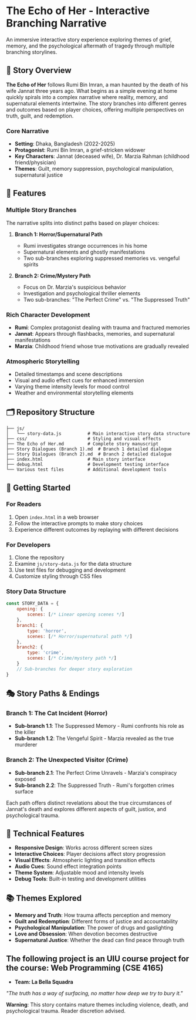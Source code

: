 # The Echo of Her - Interactive Branching Narrative

An immersive interactive story experience exploring themes of grief, memory, and the psychological aftermath of tragedy through multiple branching storylines.

## 📖 Story Overview

**The Echo of Her** follows Rumi Bin Imran, a man haunted by the death of his wife Jannat three years ago. What begins as a simple evening at home quickly spirals into a complex narrative where reality, memory, and supernatural elements intertwine. The story branches into different genres and outcomes based on player choices, offering multiple perspectives on truth, guilt, and redemption.

### Core Narrative
- **Setting**: Dhaka, Bangladesh (2022-2025)
- **Protagonist**: Rumi Bin Imran, a grief-stricken widower
- **Key Characters**: Jannat (deceased wife), Dr. Marzia Rahman (childhood friend/physician)
- **Themes**: Guilt, memory suppression, psychological manipulation, supernatural justice

## 🌟 Features

### Multiple Story Branches
The narrative splits into distinct paths based on player choices:

1. **Branch 1: Horror/Supernatural Path** 
   - Rumi investigates strange occurrences in his home
   - Supernatural elements and ghostly manifestations
   - Two sub-branches exploring suppressed memories vs. vengeful spirits

2. **Branch 2: Crime/Mystery Path**
   - Focus on Dr. Marzia's suspicious behavior  
   - Investigation and psychological thriller elements
   - Two sub-branches: "The Perfect Crime" vs. "The Suppressed Truth"

### Rich Character Development
- **Rumi**: Complex protagonist dealing with trauma and fractured memories
- **Jannat**: Appears through flashbacks, memories, and supernatural manifestations
- **Marzia**: Childhood friend whose true motivations are gradually revealed

### Atmospheric Storytelling
- Detailed timestamps and scene descriptions
- Visual and audio effect cues for enhanced immersion
- Varying theme intensity levels for mood control
- Weather and environmental storytelling elements

## 🗂️ Repository Structure

```
├── js/
│   └── story-data.js          # Main interactive story data structure
├── css/                       # Styling and visual effects
├── The Echo of Her.md         # Complete story manuscript
├── Story Dialogues (Branch 1).md  # Branch 1 detailed dialogue
├── Story Dialogues (Branch 2).md  # Branch 2 detailed dialogue
├── index.html                 # Main story interface
├── debug.html                 # Development testing interface
└── Various test files         # Additional development tools
```

## 🚀 Getting Started

### For Readers
1. Open `index.html` in a web browser
2. Follow the interactive prompts to make story choices
3. Experience different outcomes by replaying with different decisions

### For Developers
1. Clone the repository
2. Examine `js/story-data.js` for the data structure
3. Use test files for debugging and development
4. Customize styling through CSS files

### Story Data Structure
```javascript
const STORY_DATA = {
    opening: {
        scenes: [/* Linear opening scenes */]
    },
    branch1: {
        type: 'horror',
        scenes: [/* Horror/supernatural path */]
    },
    branch2: {
        type: 'crime', 
        scenes: [/* Crime/mystery path */]
    }
    // Sub-branches for deeper story exploration
}
```

## 🎭 Story Paths & Endings

### Branch 1: The Cat Incident (Horror)
- **Sub-branch 1.1**: The Suppressed Memory - Rumi confronts his role as the killer
- **Sub-branch 1.2**: The Vengeful Spirit - Marzia revealed as the true murderer

### Branch 2: The Unexpected Visitor (Crime)  
- **Sub-branch 2.1**: The Perfect Crime Unravels - Marzia's conspiracy exposed
- **Sub-branch 2.2**: The Suppressed Truth - Rumi's forgotten crimes surface

Each path offers distinct revelations about the true circumstances of Jannat's death and explores different aspects of guilt, justice, and psychological trauma.

## 🎨 Technical Features

- **Responsive Design**: Works across different screen sizes
- **Interactive Choices**: Player decisions affect story progression
- **Visual Effects**: Atmospheric lighting and transition effects
- **Audio Cues**: Sound effect integration points
- **Theme System**: Adjustable mood and intensity levels
- **Debug Tools**: Built-in testing and development utilities

## 📚 Themes Explored

- **Memory and Truth**: How trauma affects perception and memory
- **Guilt and Redemption**: Different forms of justice and accountability  
- **Psychological Manipulation**: The power of drugs and gaslighting
- **Love and Obsession**: When devotion becomes destructive
- **Supernatural Justice**: Whether the dead can find peace through truth

## The following project is an UIU course project for the course: Web Programming (CSE 4165)
- **Team: La Bella Squadra**

*"The truth has a way of surfacing, no matter how deep we try to bury it."*

**Warning**: This story contains mature themes including violence, death, and psychological trauma. Reader discretion advised.
